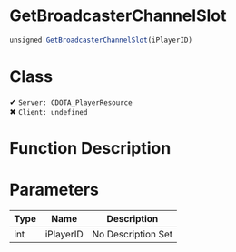 # GetBroadcasterChannelSlot
```js	
unsigned GetBroadcasterChannelSlot(iPlayerID)
```
# Class
✔ `Server: CDOTA_PlayerResource`  
✖ `Client: undefined`  

# Function Description

# Parameters
Type|Name|Description
--|--|--
int|iPlayerID|No Description Set
